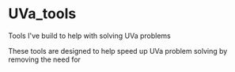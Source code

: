 # UVa_tools
Tools I've build to help with solving UVa problems

These tools are designed to help speed up UVa problem solving by removing the need for
